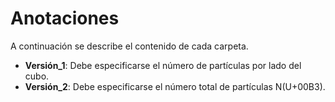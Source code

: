 # Anotaciones
A continuación se describe el contenido de cada carpeta.
  - **Versión_1**:  Debe especificarse el número de partículas por lado del cubo.
  - **Versión_2**:  Debe especificarse el número total de partículas N(U+00B3).
